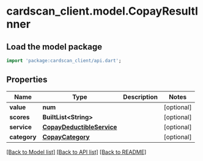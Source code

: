 # cardscan_client.model.CopayResultInner

## Load the model package
```dart
import 'package:cardscan_client/api.dart';
```

## Properties
Name | Type | Description | Notes
------------ | ------------- | ------------- | -------------
**value** | **num** |  | [optional] 
**scores** | **BuiltList&lt;String&gt;** |  | [optional] 
**service** | [**CopayDeductibleService**](CopayDeductibleService.md) |  | [optional] 
**category** | [**CopayCategory**](CopayCategory.md) |  | [optional] 

[[Back to Model list]](../README.md#documentation-for-models) [[Back to API list]](../README.md#documentation-for-api-endpoints) [[Back to README]](../README.md)


